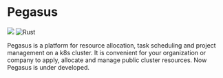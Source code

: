 # Pegasus

![](https://img.shields.io/github/license/kobeHub/pegasus) ![Rust](https://github.com/kobeHub/Pegasus/workflows/Rust/badge.svg)

Pegasus is a platform for resource allocation, task scheduling and project management on a k8s cluster. It is convenient for your organization or company to apply, allocate and manage public cluster resources. Now Pegasus is under developed.
